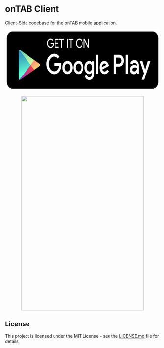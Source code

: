 # onTAB Client

Client-Side codebase for the onTAB mobile application.


<p align="center">
  <a href="https://play.google.com/store/apps/details?id=nayalash.github.io.nutralytics"><img src="https://github.com/Nayalash/Nutralytics/blob/master/docs/gp.png" width = "800" height= "200"/> </a>
</p>

<p align="center">
  <img src="https://github.com/Nayalash/Nutralytics/blob/master/docs/demo.gif" width="400" height="700"/>
</p>


## License

This project is licensed under the MIT License - see the [LICENSE.md]() file for details
